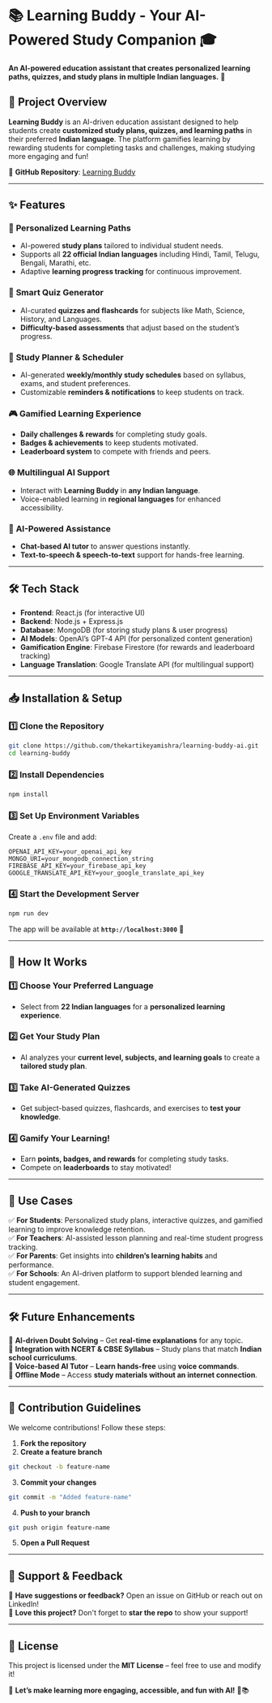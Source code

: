 # **📚 Learning Buddy - Your AI-Powered Study Companion 🎓**  

**An AI-powered education assistant that creates personalized learning paths, quizzes, and study plans in multiple Indian languages.** 🚀  

## **📌 Project Overview**  
**Learning Buddy** is an AI-driven education assistant designed to help students create **customized study plans, quizzes, and learning paths** in their preferred **Indian language**. The platform gamifies learning by rewarding students for completing tasks and challenges, making studying more engaging and fun!  

🔗 **GitHub Repository**: [Learning Buddy](https://github.com/thekartikeyamishra/learning-buddy-ai)  

---

## **✨ Features**  

### 🎯 **Personalized Learning Paths**  
- AI-powered **study plans** tailored to individual student needs.  
- Supports all **22 official Indian languages** including Hindi, Tamil, Telugu, Bengali, Marathi, etc.  
- Adaptive **learning progress tracking** for continuous improvement.  

### 📖 **Smart Quiz Generator**  
- AI-curated **quizzes and flashcards** for subjects like Math, Science, History, and Languages.  
- **Difficulty-based assessments** that adjust based on the student’s progress.  

### 📅 **Study Planner & Scheduler**  
- AI-generated **weekly/monthly study schedules** based on syllabus, exams, and student preferences.  
- Customizable **reminders & notifications** to keep students on track.  

### 🎮 **Gamified Learning Experience**  
- **Daily challenges & rewards** for completing study goals.  
- **Badges & achievements** to keep students motivated.  
- **Leaderboard system** to compete with friends and peers.  

### 🌐 **Multilingual AI Support**  
- Interact with **Learning Buddy** in **any Indian language**.  
- Voice-enabled learning in **regional languages** for enhanced accessibility.  

### 🤖 **AI-Powered Assistance**  
- **Chat-based AI tutor** to answer questions instantly.  
- **Text-to-speech & speech-to-text** support for hands-free learning.  

---

## **🛠️ Tech Stack**  

- **Frontend**: React.js (for interactive UI)  
- **Backend**: Node.js + Express.js  
- **Database**: MongoDB (for storing study plans & user progress)  
- **AI Models**: OpenAI’s GPT-4 API (for personalized content generation)  
- **Gamification Engine**: Firebase Firestore (for rewards and leaderboard tracking)  
- **Language Translation**: Google Translate API (for multilingual support)  

---

## **📥 Installation & Setup**  

### **1️⃣ Clone the Repository**  
```bash
git clone https://github.com/thekartikeyamishra/learning-buddy-ai.git
cd learning-buddy
```

### **2️⃣ Install Dependencies**  
```bash
npm install
```

### **3️⃣ Set Up Environment Variables**  
Create a `.env` file and add:  
```plaintext
OPENAI_API_KEY=your_openai_api_key
MONGO_URI=your_mongodb_connection_string
FIREBASE_API_KEY=your_firebase_api_key
GOOGLE_TRANSLATE_API_KEY=your_google_translate_api_key
```

### **4️⃣ Start the Development Server**  
```bash
npm run dev
```
The app will be available at **`http://localhost:3000`** 🎉  

---

## **🚀 How It Works**  

### **1️⃣ Choose Your Preferred Language**  
- Select from **22 Indian languages** for a **personalized learning experience**.  

### **2️⃣ Get Your Study Plan**  
- AI analyzes your **current level, subjects, and learning goals** to create a **tailored study plan**.  

### **3️⃣ Take AI-Generated Quizzes**  
- Get subject-based quizzes, flashcards, and exercises to **test your knowledge**.  

### **4️⃣ Gamify Your Learning!**  
- Earn **points, badges, and rewards** for completing study tasks.  
- Compete on **leaderboards** to stay motivated!  

---

## **🎯 Use Cases**  

✅ **For Students**: Personalized study plans, interactive quizzes, and gamified learning to improve knowledge retention.  
✅ **For Teachers**: AI-assisted lesson planning and real-time student progress tracking.  
✅ **For Parents**: Get insights into **children’s learning habits** and performance.  
✅ **For Schools**: An AI-driven platform to support blended learning and student engagement.  

---

## **🛠️ Future Enhancements**  

🔹 **AI-driven Doubt Solving** – Get **real-time explanations** for any topic.  
🔹 **Integration with NCERT & CBSE Syllabus** – Study plans that match **Indian school curriculums**.  
🔹 **Voice-based AI Tutor** – **Learn hands-free** using **voice commands**.  
🔹 **Offline Mode** – Access **study materials without an internet connection**.  

---

## **🤝 Contribution Guidelines**  

We welcome contributions! Follow these steps:  
1. **Fork the repository**  
2. **Create a feature branch**  
```bash
git checkout -b feature-name
```
3. **Commit your changes**  
```bash
git commit -m "Added feature-name"
```
4. **Push to your branch**  
```bash
git push origin feature-name
```
5. **Open a Pull Request**  

---

## **📢 Support & Feedback**  

💬 **Have suggestions or feedback?** Open an issue on GitHub or reach out on LinkedIn!  
🌟 **Love this project?** Don't forget to **star the repo** to show your support!  

---

## **📜 License**  
This project is licensed under the **MIT License** – feel free to use and modify it!  

🎉 **Let’s make learning more engaging, accessible, and fun with AI!** 🚀📚
